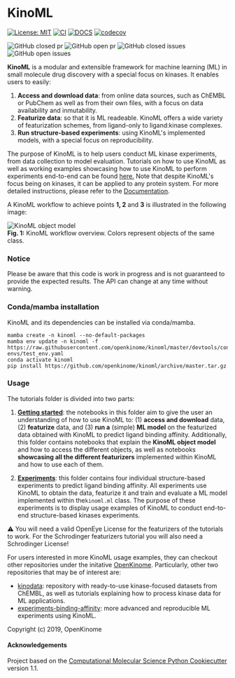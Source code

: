KinoML
==============================
[//]: # (Badges)
[![License: MIT](https://img.shields.io/badge/License-MIT-blue.svg)](https://opensource.org/licenses/MIT)
[![CI](https://github.com/openkinome/kinoml/actions/workflows/ci.yml/badge.svg?branch=master)](https://github.com/openkinome/kinoml/actions/workflows/ci.yml)
[![DOCS](https://github.com/openkinome/kinoml/actions/workflows/docs.yml/badge.svg?branch=master)](https://github.com/openkinome/kinoml/actions/workflows/docs.yml)
[![codecov](https://codecov.io/gh/openkinome/KinoML/branch/master/graph/badge.svg)](https://codecov.io/gh/openkinome/KinoML/branch/master)

![GitHub closed pr](https://img.shields.io/github/issues-pr-closed-raw/openkinome/kinoml) 
![GitHub open pr](https://img.shields.io/github/issues-pr-raw/openkinome/kinoml) 
![GitHub closed issues](https://img.shields.io/github/issues-closed-raw/openkinome/kinoml) 
![GitHub open issues](https://img.shields.io/github/issues/openkinome/kinoml)

**KinoML** is a modular and extensible framework for machine learning (ML) in small molecule drug discovery with a special focus on kinases. It enables users to easily:
1. **Access and download data**: from online data sources, such as ChEMBL or PubChem as well as from their own files, with a focus on data availability and inmutability.
2. **Featurize data**: so that it is ML readeable. KinoML offers a wide variety of featurization schemes, from ligand-only to ligand:kinase complexes.
3. **Run structure-based experiments**: using KinoML's implemented models, with a special focus on reproducibility.



The purpose of KinoML is to help users conduct ML kinase experiments, from data collection to model evaluation. Tutorials on how to use KinoML as well as working examples showcasing how to use KinoML to perform experiments end-to-end can be found [here.](https://github.com/raquellrios/kinoml/tree/master/tutorials) Note that despite KinoML's focus being on kinases, it can be applied to any protein system. For more detailed instructions, please refer to the [Documentation](https://openkinome.org/kinoml/index.html). 

A KinoML workflow to achieve points **1, 2** and **3** is illustrated in the following image:

![KinoML object model](kinoml/kinoml/data/fig_1_kinomltechpaper_v2.png)  
**Fig. 1:** KinoML workflow overview. Colors represent objects of the same class.



### Notice

Please be aware that this code is work in progress and is not guaranteed to provide the expected results. The API can change at any time without warning.

### Conda/mamba installation

KinoML and its dependencies can be installed via conda/mamba.

```
mamba create -n kinoml --no-default-packages
mamba env update -n kinoml -f https://raw.githubusercontent.com/openkinome/kinoml/master/devtools/conda-envs/test_env.yaml
conda activate kinoml
pip install https://github.com/openkinome/kinoml/archive/master.tar.gz
```

### Usage

The tutorials folder is divided into two parts:

1. [**Getting started**](https://github.com/raquellrios/kinoml/tree/master/tutorials/getting_started): the notebooks in this folder aim to give the user an understanding of how to use KinoML to: (1) **access and download** data, (2) **featurize** data, and (3) **run a** (simple) **ML model** on the featurized data obtained with KinoML to predict ligand binding affinity. Additionally, this folder contains notebooks that explain the **KinoML object model** and how to access the different objects, as well as notebooks **showcasing all the different featurizers** implemented within KinoML and how to use each of them.

2. [**Experiments**](https://github.com/raquellrios/kinoml/tree/master/tutorials/experiments): this folder contains four individual structure-based experiments to predict ligand binding affinity. All experiments use KinoML to obtain the data, featurize it and train and evaluate a ML model implemented within the`kinoml.ml` class. The purpose of these experiments is to display usage examples of KinoML to conduct end-to-end structure-based kinases experiments.


⚠️ You will need a valid OpenEye License for the featurizers of the tutorials to work. For the Schrodinger featurizers tutorial you will also need a Schrodinger License!


For users interested in more KinoML usage examples, they can checkout other repositories under the initative [OpenKinome](https://github.com/openkinome/). Particularly, other two repositories that may be of interest are:


- [kinodata](https://github.com/openkinome/kinodata): repository with ready-to-use kinase-focused datasets from ChEMBL, as well as tutorials explaining how to process kinase data for ML applications. 
- [experiments-binding-affinity](https://github.com/openkinome/experiments-binding-affinity): more advanced and reproducible ML experiments using KinoML.



Copyright (c) 2019, OpenKinome


#### Acknowledgements
 
Project based on the 
[Computational Molecular Science Python Cookiecutter](https://github.com/molssi/cookiecutter-cms) version 1.1.
